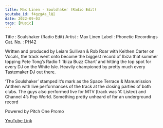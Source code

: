 ```yaml
---
title: Max Linen - Soulshaker (Radio Edit)
youtube_id: f4gzgAa_lQI
date: 2022-09-03
tags: [Music]
---
```

Title : Soulshaker (Radio Edit)
Artist : Max Linen
Label : Phonetic Recordings 
Cat. No. : PH42

Written and produced by Leiam Sullivan & Rob Roar with Keithen Carter on Vocals, the track went onto become the biggest record of Ibiza that summer topping Pete Tong’s Radio 1 ‘Ibiza Buzz Chart’ and hitting the top spot for every DJ on the White Isle. Heavily championed by pretty much every Tastemaker DJ out there.

‘The Soulshaker’ stamped it’s mark as the Space Terrace & Manumission Anthem with live performances of the track at the closing parties of both clubs. The guys also performed live for MTV (track was ‘A’ Listed) and Channel 4’s Pop World. Something pretty unheard of for an underground record

Powered by Pitch One Promo

[YouTube Link](https://www.youtube.com/watch?v=f4gzgAa_lQI)
